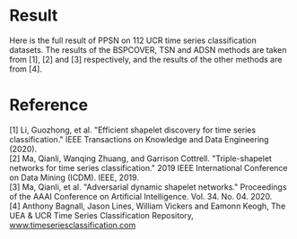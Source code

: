 # Result
Here is the full result of PPSN on 112 UCR time series classification datasets. The results of the BSPCOVER, TSN and ADSN methods are taken from [1], [2] and [3] respectively, and the results of the other methods are from [4].

# Reference
[1] Li, Guozhong, et al. "Efficient shapelet discovery for time series classification." IEEE Transactions on Knowledge and Data Engineering (2020). </br>
[2] Ma, Qianli, Wanqing Zhuang, and Garrison Cottrell. "Triple-shapelet networks for time series classification." 2019 IEEE International Conference on Data Mining (ICDM). IEEE, 2019. </br>
[3] Ma, Qianli, et al. "Adversarial dynamic shapelet networks." Proceedings of the AAAI Conference on Artificial Intelligence. Vol. 34. No. 04. 2020. </br>
[4] Anthony Bagnall, Jason Lines, William Vickers and Eamonn Keogh, The UEA & UCR Time Series Classification Repository, www.timeseriesclassification.com 
